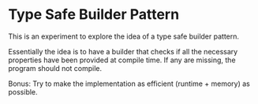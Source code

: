 Type Safe Builder Pattern
=========================

This is an experiment to explore the idea of a type safe builder pattern.

Essentially the idea is to have a builder that checks if all the necessary properties have been provided at compile time.
If any are missing, the program should not compile.

Bonus: Try to make the implementation as efficient (runtime + memory) as possible.
